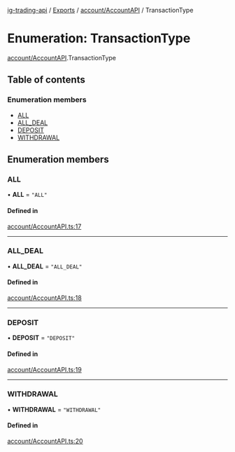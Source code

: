 [ig-trading-api](../README.md) / [Exports](../modules.md) / [account/AccountAPI](../modules/account_AccountAPI.md) / TransactionType

# Enumeration: TransactionType

[account/AccountAPI](../modules/account_AccountAPI.md).TransactionType

## Table of contents

### Enumeration members

- [ALL](account_AccountAPI.TransactionType.md#all)
- [ALL_DEAL](account_AccountAPI.TransactionType.md#all_deal)
- [DEPOSIT](account_AccountAPI.TransactionType.md#deposit)
- [WITHDRAWAL](account_AccountAPI.TransactionType.md#withdrawal)

## Enumeration members

### ALL

• **ALL** = `"ALL"`

#### Defined in

[account/AccountAPI.ts:17](https://github.com/bennycode/ig-trading-api/blob/98182c7/src/account/AccountAPI.ts#L17)

---

### ALL_DEAL

• **ALL_DEAL** = `"ALL_DEAL"`

#### Defined in

[account/AccountAPI.ts:18](https://github.com/bennycode/ig-trading-api/blob/98182c7/src/account/AccountAPI.ts#L18)

---

### DEPOSIT

• **DEPOSIT** = `"DEPOSIT"`

#### Defined in

[account/AccountAPI.ts:19](https://github.com/bennycode/ig-trading-api/blob/98182c7/src/account/AccountAPI.ts#L19)

---

### WITHDRAWAL

• **WITHDRAWAL** = `"WITHDRAWAL"`

#### Defined in

[account/AccountAPI.ts:20](https://github.com/bennycode/ig-trading-api/blob/98182c7/src/account/AccountAPI.ts#L20)

